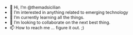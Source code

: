 - 👋 Hi, I’m @themadsicilian
- 👀 I’m interested in anything related to emerging technology
- 🌱 I’m currently learning all the things.
- 💞️ I’m looking to collaborate on the next best thing.
- 📫 How to reach me ... figure it out. ;)

<!---
themadsicilian/themadsicilian is a ✨ special ✨ repository because its `README.md` (this file) appears on your GitHub profile.
You can click the Preview link to take a look at your changes.
--->
